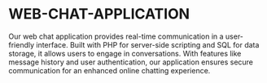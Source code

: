 # WEB-CHAT-APPLICATION
Our web chat application provides real-time communication in a user-friendly interface. Built with PHP for server-side scripting and SQL for  data storage, it allows users to engage in conversations. With features like message history and user authentication, our application ensures secure communication for an enhanced online chatting experience.
